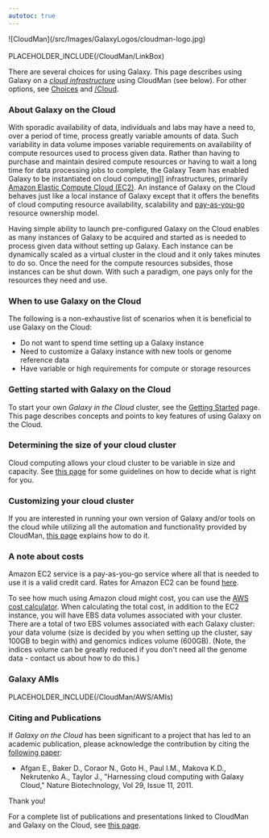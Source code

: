 ```yaml
---
autotoc: true
---
```

<div class='center'>![CloudMan](/src/Images/GalaxyLogos/cloudman-logo.jpg)</div>

<br />

<div class='left'></div> PLACEHOLDER_INCLUDE(/CloudMan/LinkBox)

There are several choices for using Galaxy.  This page describes using Galaxy on a *[cloud infrastructure](https://www.tcnp3.com/home/cloud-technology/what-is-cloud-computing-infographic/)* using CloudMan (see below). For other options, see [Choices](/BigPicture/Choices) and [/Cloud](/src/Cloud/index.md).

### About Galaxy on the Cloud
With sporadic availability of data, individuals and labs may have a need to, over a period of time, process greatly variable amounts of data. Such variability in data volume imposes variable requirements on availability of compute resources used to process given data. Rather than having to purchase and maintain desired compute resources or having to wait a long time for data processing jobs to complete, the Galaxy Team has enabled Galaxy to be instantiated on cloud computing]] infrastructures, primarily [Amazon Elastic Compute Cloud (EC2)](http://aws.amazon.com/ec2/). An instance of Galaxy on the Cloud behaves just like a local instance of Galaxy except that it offers the benefits of cloud computing resource availability, scalability and [pay-as-you-go](http://en.wikipedia.org/wiki/Cloud_computing#Economics) resource ownership model. 

Having simple ability to launch pre-configured Galaxy on the Cloud enables as many instances of Galaxy to be acquired and started as is needed to process given data without setting up Galaxy. Each instance can be dynamically scaled as a virtual cluster in the cloud and it only takes minutes to do so. Once the need for the compute resources subsides, those instances can be shut down. With such a paradigm, one pays only for the resources they need and use. 

### When to use Galaxy on the Cloud
The following is a non-exhaustive list of scenarios when it is beneficial to use Galaxy on the Cloud:
* Do not want to spend time setting up a Galaxy instance
* Need to customize a Galaxy instance with new tools or genome reference data
* Have variable or high requirements for compute or storage resources

### Getting started with Galaxy on the Cloud
To start your own *Galaxy in the Cloud* cluster, see the [Getting Started](/src/CloudMan/GettingStarted/index.md) page. This page describes concepts and points to key features of using Galaxy on the Cloud.

### Determining the size of your cloud cluster
Cloud computing allows your cloud cluster to be variable in size and capacity. See [this page](/src/CloudMan/CapacityPlanning/index.md) for some guidelines on how to decide what is right for you.

### Customizing your cloud cluster
If you are interested in running your own version of Galaxy and/or tools on the cloud while utilizing all the automation and functionality provided by CloudMan, [this page](/CloudMan/CustomizeGalaxyCloud) explains how to do it.

### A note about costs
Amazon EC2 service is a pay-as-you-go service where all that is needed to use it is a valid credit card. Rates for Amazon EC2 can be found [here](http://aws.amazon.com/ec2/pricing/).

To see how much using Amazon cloud might cost, you can use the [AWS cost calculator](http://calculator.s3.amazonaws.com/calc5.html). When calculating the total cost, in addition to the EC2 instance, you will have EBS data volumes associated with your cluster. There are a total of two EBS volumes associated with each Galaxy cluster: your data volume (size is decided by you when setting up the cluster, say 100GB to begin with) and genomics indices volume (600GB). (Note, the indices volume can be greatly reduced if you don't need all the genome data - contact us about how to do this.)

### Galaxy AMIs

PLACEHOLDER_INCLUDE(/CloudMan/AWS/AMIs)

### Citing and Publications
If *Galaxy on the Cloud* has been significant to a project that has led to an academic publication, please acknowledge the contribution by citing the [following paper](http://www.nature.com/nbt/journal/v29/n11/full/nbt.2028.html):

* Afgan E., Baker D., Coraor N., Goto H., Paul I.M., Makova K.D., Nekrutenko A., Taylor J., "Harnessing cloud computing with Galaxy Cloud," Nature Biotechnology, Vol 29, Issue 11, 2011.

Thank you!

For a complete list of publications and presentations linked to CloudMan and Galaxy on the Cloud, see [this page](http://cloudman.irb.hr/publications).

